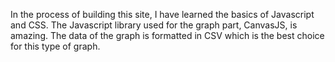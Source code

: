 In the process of building this site, I have learned the basics of Javascript and CSS. 
The Javascript library used for the graph part, CanvasJS, is amazing. The data of the graph is formatted in CSV which is the best choice for this type of graph.

